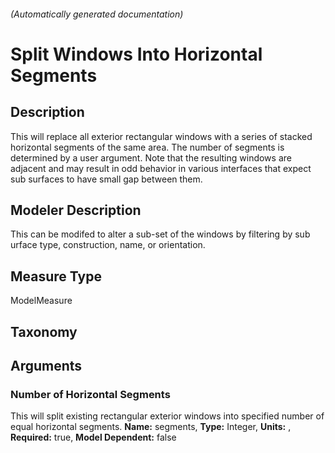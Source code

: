 

###### (Automatically generated documentation)

# Split Windows Into Horizontal Segments

## Description
This will replace all exterior rectangular windows with a series of stacked horizontal segments of the same area. The number of segments is determined by a user argument. Note that the resulting windows are adjacent and may result in odd behavior in various interfaces that expect sub surfaces to have small gap between them.

## Modeler Description
This can be modifed to alter a sub-set of the windows by filtering by sub urface type, construction, name, or orientation. 

## Measure Type
ModelMeasure

## Taxonomy


## Arguments


### Number of Horizontal Segments
This will split existing rectangular exterior windows into specified number of equal horizontal segments.
**Name:** segments,
**Type:** Integer,
**Units:** ,
**Required:** true,
**Model Dependent:** false




